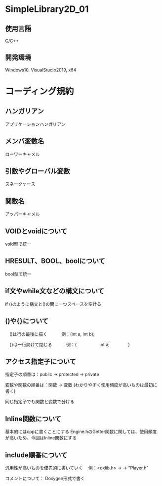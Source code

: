 # SimpleLibrary2D_01

## 使用言語
C/C++

## 開発環境
Windows10, VisualStudio2019, x64

# コーディング規約

## ハンガリアン
アプリケーションハンガリアン

## メンバ変数名
ローワーキャメル

## 引数やグローバル変数
スネークケース

## 関数名
アッパーキャメル

## VOIDとvoidについて
void型で統一

## HRESULT、BOOL、boolについて
bool型で統一

## if文やwhile文などの構文について
if ()のように構文と()の間に一つスペースを空ける

## ()や{}について
　()は行の最後に描く　
　　例：(int a, int b);

　{}は一行開けて閉じる　
　　例：{
　　　　　int a;
　　　　}

## アクセス指定子について
指定子の順番は：public -> protected -> private

変数や関数の順番は：関数 -> 変数 (わかりやすく使用頻度が高いものは最初に書く)

同じ指定子でも関数と変数で分ける

## Inline関数について
基本的にはcppに書くことにする
Engine.hのGetter関数に関しては、使用頻度が高いため、今回はInline関数にする

## include順番について
汎用性が高いものを優先的に書いていく
　例：<dxlib.h> -> -> "Player.h"

コメントについて：
Doxygen形式で書く
